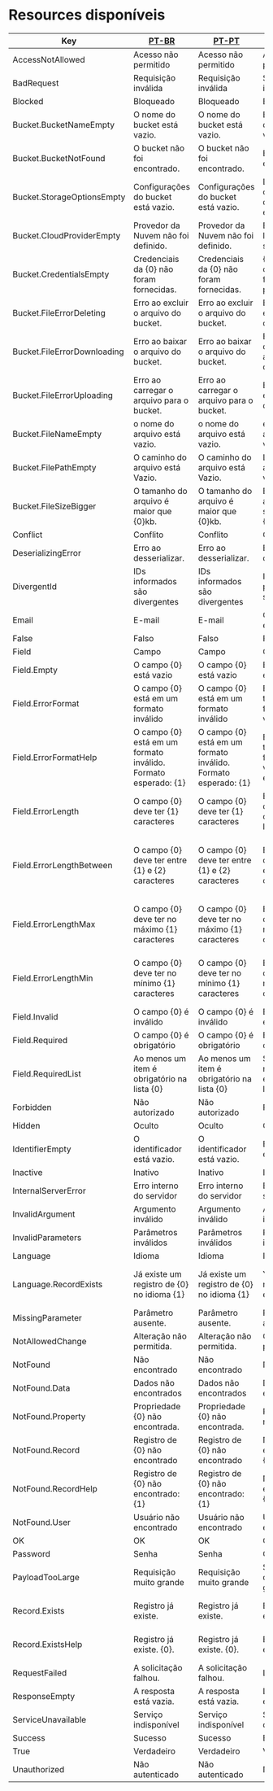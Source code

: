 # Resources disponíveis

| Key                         | [PT-BR](/Tooark/Resources/pt-BR.default.json)                  | [PT-PT](/Tooark/Resources/pt-PT.default.json)                  | [ES-ES](/Tooark/Resources/es-ES.default.json)                  | [EN-US](/Tooark/Resources/en-US.default.json)           |
| --------------------------- | -------------------------------------------------------------- | -------------------------------------------------------------- | -------------------------------------------------------------- | ------------------------------------------------------- |
| AccessNotAllowed            | Acesso não permitido                                           | Acesso não permitido                                           | Acceso no permitido                                            | Access not allowed                                      |
| BadRequest                  | Requisição inválida                                            | Requisição inválida                                            | Solicitud inválida                                             | Bad request                                             |
| Blocked                     | Bloqueado                                                      | Bloqueado                                                      | Bloqueado                                                      | Blocked                                                 |
| Bucket.BucketNameEmpty      | O nome do bucket está vazio.                                   | O nome do bucket está vazio.                                   | El nombre del depósito está vacío.                             | Bucket name is empty.                                   |
| Bucket.BucketNotFound       | O bucket não foi encontrado.                                   | O bucket não foi encontrado.                                   | El cubo no fue encontrado.                                     | Bucket not found.                                       |
| Bucket.StorageOptionsEmpty   | Configurações do bucket está vazio.                            | Configurações do bucket está vazio.                            | La configuración del depósito está vacía.                      | Bucket settings are empty.                              |
| Bucket.CloudProviderEmpty   | Provedor da Nuvem não foi definido.                            | Provedor da Nuvem não foi definido.                            | El proveedor de la nube no ha sido definido.                   | Cloud provider not defined.                             |
| Bucket.CredentialsEmpty     | Credenciais da {0} não foram fornecidas.                       | Credenciais da {0} não foram fornecidas.                       | {0} credenciales no fueron proporcionadas.                     | {0} credentials not provided.                           |
| Bucket.FileErrorDeleting    | Erro ao excluir o arquivo do bucket.                           | Erro ao excluir o arquivo do bucket.                           | Error al eliminar el archivo del depósito.                     | Error deleting file from bucket.                        |
| Bucket.FileErrorDownloading | Erro ao baixar o arquivo do bucket.                            | Erro ao baixar o arquivo do bucket.                            | Error al descargar el archivo del depósito.                    | Error downloading file from bucket.                     |
| Bucket.FileErrorUploading   | Erro ao carregar o arquivo para o bucket.                      | Erro ao carregar o arquivo para o bucket.                      | Error al cargar el archivo al depósito.                        | Error uploading file to bucket.                         |
| Bucket.FileNameEmpty        | o nome do arquivo está vazio.                                  | o nome do arquivo está vazio.                                  | el nombre del archivo está vacío.                              | File name is empty.                                     |
| Bucket.FilePathEmpty        | O caminho do arquivo está Vazio.                               | O caminho do arquivo está Vazio.                               | La ruta del archivo está vacía.                                | File path is empty.                                     |
| Bucket.FileSizeBigger       | O tamanho do arquivo é maior que {0}kb.                        | O tamanho do arquivo é maior que {0}kb.                        | El tamaño del archivo es superior a {0}kb.                     | File size is greater than {0}kb.                        |
| Conflict                    | Conflito                                                       | Conflito                                                       | Conflicto                                                      | Conflict                                                |
| DeserializingError          | Erro ao desserializar.                                         | Erro ao desserializar.                                         | Error al deserializar                                          | Deserializing error                                     |
| DivergentId                 | IDs informados são divergentes                                 | IDs informados são divergentes                                 | IDs proporcionados son divergentes                             | Divergent IDs provided                                  |
| Email                       | E-mail                                                         | E-mail                                                         | Correo electrónico                                             | Email                                                   |
| False                       | Falso                                                          | Falso                                                          | Falso                                                          | False                                                   |
| Field                       | Campo                                                          | Campo                                                          | Campo                                                          | Field                                                   |
| Field.Empty                 | O campo {0} está vazio                                         | O campo {0} está vazio                                         | El campo {0} está vacío                                        | Field {0} is empty                                      |
| Field.ErrorFormat           | O campo {0} está em um formato inválido                        | O campo {0} está em um formato inválido                        | El campo {0} tiene un formato no válido                        | Field {0} is in an invalid format                       |
| Field.ErrorFormatHelp       | O campo {0} está em um formato inválido. Formato esperado: {1} | O campo {0} está em um formato inválido. Formato esperado: {1} | El campo {0} tiene un formato no válido. Formato esperado: {1} | Field {0} is in an invalid format. Expected format: {1} |
| Field.ErrorLength           | O campo {0} deve ter {1} caracteres                            | O campo {0} deve ter {1} caracteres                            | El campo {0} debe tener {1} caracteres de longitud             | Field {0} must be {1} characters long                   |
| Field.ErrorLengthBetween    | O campo {0} deve ter entre {1} e {2} caracteres                | O campo {0} deve ter entre {1} e {2} caracteres                | El campo {0} debe tener entre {1} y {2} caracteres             | Field {0} must be between {1} and {2} characters long   |
| Field.ErrorLengthMax        | O campo {0} deve ter no máximo {1} caracteres                  | O campo {0} deve ter no máximo {1} caracteres                  | El campo {0} debe tener un máximo de {1} caracteres            | Field {0} must be at most {1} characters long           |
| Field.ErrorLengthMin        | O campo {0} deve ter no mínimo {1} caracteres                  | O campo {0} deve ter no mínimo {1} caracteres                  | El campo {0} debe tener al menos {1} caracteres                | Field {0} must be at least {1} characters long          |
| Field.Invalid               | O campo {0} é inválido                                         | O campo {0} é inválido                                         | El campo {0} no es válido                                      | Field {0} is invalid                                    |
| Field.Required              | O campo {0} é obrigatório                                      | O campo {0} é obrigatório                                      | El campo {0} es obligatorio                                    | Field {0} is required                                   |
| Field.RequiredList          | Ao menos um item é obrigatório na lista {0}                    | Ao menos um item é obrigatório na lista {0}                    | Se requiere al menos un elemento en la lista {0}               | At least one item is required in list {0}               |
| Forbidden                   | Não autorizado                                                 | Não autorizado                                                 | Prohibido                                                      | Forbidden                                               |
| Hidden                      | Oculto                                                         | Oculto                                                         | Oculto                                                         | Hidden                                                  |
| IdentifierEmpty             | O identificador está vazio.                                    | O identificador está vazio.                                    | El identificador está vacío                                    | Identifier is empty                                     |
| Inactive                    | Inativo                                                        | Inativo                                                        | Inactivo                                                       | Inactive                                                |
| InternalServerError         | Erro interno do servidor                                       | Erro interno do servidor                                       | Error interno del servidor                                     | Internal server error                                   |
| InvalidArgument             | Argumento inválido                                             | Argumento inválido                                             | Argumento inválido                                             | Invalid argument                                        |
| InvalidParameters           | Parâmetros inválidos                                           | Parâmetros inválidos                                           | Parámetros inválidos                                           | Invalid parameters                                      |
| Language                    | Idioma                                                         | Idioma                                                         | Idioma                                                         | Language                                                |
| Language.RecordExists       | Já existe um registro de {0} no idioma {1}                     | Já existe um registro de {0} no idioma {1}                     | Ya existe un registro de {0} en el idioma {1}                  | A record for {0} already exists in language {1}         |
| MissingParameter            | Parâmetro ausente.                                             | Parâmetro ausente.                                             | Parámetro ausente                                              | Missing parameter                                       |
| NotAllowedChange            | Alteração não permitida.                                       | Alteração não permitida.                                       | Cambio no permitido                                            | Change not allowed                                      |
| NotFound                    | Não encontrado                                                 | Não encontrado                                                 | No encontrado                                                  | Not found                                               |
| NotFound.Data               | Dados não encontrados                                          | Dados não encontrados                                          | Datos no encontrados                                           | Data not found                                          |
| NotFound.Property           | Propriedade {0} não encontrada.                                | Propriedade {0} não encontrada.                                | Propiedad {0} no encontrada.                                   | Property {0} not found.                                 |
| NotFound.Record             | Registro de {0} não encontrado                                 | Registro de {0} não encontrado                                 | No se encontró el registro para {0}                            | Record for {0} not found                                |
| NotFound.RecordHelp         | Registro de {0} não encontrado: {1}                            | Registro de {0} não encontrado: {1}                            | No se encontró el registro para {0}: {1}                       | Record for {0} not found: {1}                           |
| NotFound.User               | Usuário não encontrado                                         | Usuário não encontrado                                         | Usuario no encontrado                                          | User not found                                          |
| OK                          | OK                                                             | OK                                                             | OK                                                             | OK                                                      |
| Password                    | Senha                                                          | Senha                                                          | Contraseña                                                     | Password                                                |
| PayloadTooLarge             | Requisição muito grande                                        | Requisição muito grande                                        | Solicitud demasiado grande                                     | Payload too large                                       |
| Record.Exists               | Registro já existe.                                            | Registro já existe.                                            | El registro ya existe.                                         | Record already exists.                                  |
| Record.ExistsHelp           | Registro já existe. {0}.                                       | Registro já existe. {0}.                                       | El registro ya existe. {0}.                                    | Record already exists. {0}.                             |
| RequestFailed               | A solicitação falhou.                                          | A solicitação falhou.                                          | La solicitud falló                                             | Request failed                                          |
| ResponseEmpty               | A resposta está vazia.                                         | A resposta está vazia.                                         | La respuesta está vacía                                        | Response is empty                                       |
| ServiceUnavailable          | Serviço indisponível                                           | Serviço indisponível                                           | Servicio no disponible                                         | Service unavailable                                     |
| Success                     | Sucesso                                                        | Sucesso                                                        | Éxito                                                          | Success                                                 |
| True                        | Verdadeiro                                                     | Verdadeiro                                                     | Verdadero                                                      | True                                                    |
| Unauthorized                | Não autenticado                                                | Não autenticado                                                | No autenticado                                                 | Unauthorized                                            |
